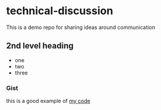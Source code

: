 # technical-discussion
This is a demo repo for sharing ideas around communication

## 2nd level heading
* one
* two
* three

### Gist
this is a good example of [my code](https://gist.github.com/nkngocs/a0d8257fce76b5e44d1217c276e47d22)

